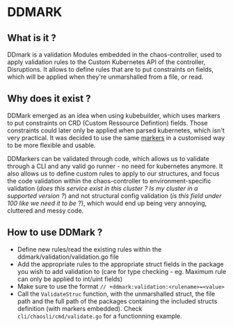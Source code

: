 # DDMARK

## What is it ?
DDmark is a validation Modules embedded in the chaos-controller, used to apply validation rules to the Custom Kubernetes API of the controller, Disruptions. 
It allows to define rules that are to put constraints on fields, which will be applied when they're unmarshalled from a file, or read.

## Why does it exist ?

DDMark emerged as an idea when using kubebuilder, which uses markers to put constraints on CRD (Custom Ressource Defintion) fields.
Those constraints could later only be applied when parsed kubernetes, which isn't very practical.
It was decided to use the same [markers](https://pkg.go.dev/sigs.k8s.io/controller-tools/pkg/markers) in a customised way to be more flexible and usable.

DDMarkers can be validated through code, which allows us to validate through a CLI and any valid go runner - no need for kubernetes anymore. 
It also allows us to define custom rules to apply to our structures, and focus the code validation within the chaos-controller to environment-specific validation (*does this service exist in this cluster ? Is my cluster in a supported version ?*) and not structural config validation (*is this field under 100 like we need it to be* ?), which would end up being very annoying, cluttered and messy code.

## How to use DDMark ?

* Define new rules/read the existing rules within the ddmark/validation/validation.go file
* Add the appropriate rules to the appropriate struct fields in the package you wish to add validation to (care for type checking - eg. Maximum rule can only be applied to int/uint fields)
* Make sure to use the format `// +ddmark:validation:<rulename>=<value>`
* Call the `ValidateStruc` function, with the unmarshalled struct, the file path and the full path of the packages containing the included structs definition (with markers embedded). Check `cli/chaosli/cmd/validate.go` for a functionning example.

